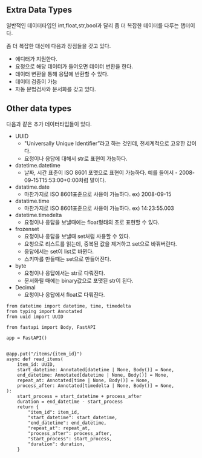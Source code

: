## Extra Data Types 
일반적인 데이터타입인 int,float,str,bool과 달리 좀 더 복잡한 데이터를 다루는 챕터이다.

좀 더 복잡한 대신에 다음과 장점들을 갖고 있다.

- 에디터가 지원한다.
- 요청으로 해당 데이터가 들어오면 데이터 변환을 한다.
- 데이터 변환을 통해 응답에 반환할 수 있다.
- 데이터 검증이 가능
- 자동 문법검사와 문서화를 갖고 있다.

## Other data types

다음과 같은 추가 데이터타입들이 있다.

- UUID 
    - "Universally Unique Identifier”라고 하는 것인데, 전세계적으로 고유한 값이다.
    - 요청이나 응답에 대해서 str로 표현이 가능하다.
- datetime.datetime 
    - 날짜, 시간 표준이 ISO 8601 포맷으로 표현이 가능하다. 예를 들어서 - 2008-09-15T15:53:00+0:00처럼 말이다.
- datatime.date 
    - 마찬가지로 ISO 8601표준으로 사용이 가능하다. ex) 2008-09-15
- datatime.time 
    - 마찬가지로 ISO 8601표준으로 사용이 가능하다. ex) 14:23:55.003
- datetime.timedelta 
    - 요청이나 응답을 보낼때에는 float형태의 초로 표현할 수 있다.
- frozenset 
    - 요청이나 응답을 보낼때 set처럼 사용할 수 있다.
    - 요청으로 리스트를 읽는데, 중복된 값을 제거하고 set으로 바꿔버린다.
    - 응답에서는 set이 list로 바뀐다.
    - 스키마를 만들때는 set으로 만들어진다.
- byte 
    - 요청이나 응답에서는 str로 다뤄진다.
    - 문서화될 때에는 binary값으로 포맷된 str이 된다.
- Decimal 
    - 요청이나 응답에서 float로 다뤄진다.

```
from datetime import datetime, time, timedelta
from typing import Annotated
from uuid import UUID

from fastapi import Body, FastAPI

app = FastAPI()


@app.put("/items/{item_id}")
async def read_items(
    item_id: UUID,
    start_datetime: Annotated[datetime | None, Body()] = None,
    end_datetime: Annotated[datetime | None, Body()] = None,
    repeat_at: Annotated[time | None, Body()] = None,
    process_after: Annotated[timedelta | None, Body()] = None,
):
    start_process = start_datetime + process_after
    duration = end_datetime - start_process
    return {
        "item_id": item_id,
        "start_datetime": start_datetime,
        "end_datetime": end_datetime,
        "repeat_at": repeat_at,
        "process_after": process_after,
        "start_process": start_process,
        "duration": duration,
    }
```